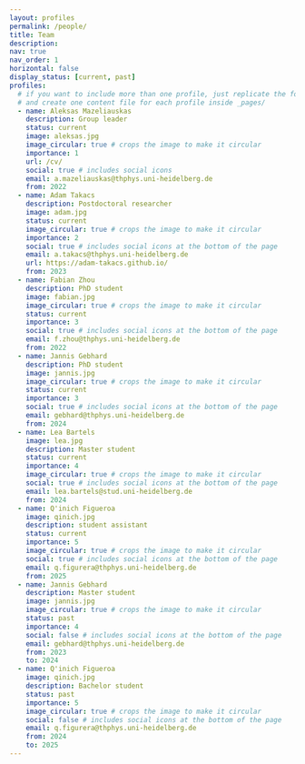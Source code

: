 ```yaml
---
layout: profiles
permalink: /people/
title: Team
description:
nav: true
nav_order: 1
horizontal: false
display_status: [current, past]
profiles:
  # if you want to include more than one profile, just replicate the following block
  # and create one content file for each profile inside _pages/
  - name: Aleksas Mazeliauskas
    description: Group leader
    status: current
    image: aleksas.jpg
    image_circular: true # crops the image to make it circular
    importance: 1
    url: /cv/
    social: true # includes social icons
    email: a.mazeliauskas@thphys.uni-heidelberg.de
    from: 2022
  - name: Adam Takacs
    description: Postdoctoral researcher
    image: adam.jpg
    status: current
    image_circular: true # crops the image to make it circular
    importance: 2
    social: true # includes social icons at the bottom of the page
    email: a.takacs@thphys.uni-heidelberg.de
    url: https://adam-takacs.github.io/
    from: 2023
  - name: Fabian Zhou
    description: PhD student
    image: fabian.jpg
    image_circular: true # crops the image to make it circular
    status: current
    importance: 3
    social: true # includes social icons at the bottom of the page
    email: f.zhou@thphys.uni-heidelberg.de
    from: 2022
  - name: Jannis Gebhard
    description: PhD student
    image: jannis.jpg
    image_circular: true # crops the image to make it circular
    status: current
    importance: 3
    social: true # includes social icons at the bottom of the page
    email: gebhard@thphys.uni-heidelberg.de 
    from: 2024
  - name: Lea Bartels
    image: lea.jpg
    description: Master student
    status: current
    importance: 4
    image_circular: true # crops the image to make it circular
    social: true # includes social icons at the bottom of the page
    email: lea.bartels@stud.uni-heidelberg.de    
    from: 2024
  - name: Q'inich Figueroa 
    image: qinich.jpg
    description: student assistant
    status: current
    importance: 5
    image_circular: true # crops the image to make it circular
    social: true # includes social icons at the bottom of the page
    email: q.figurera@thphys.uni-heidelberg.de    
    from: 2025
  - name: Jannis Gebhard
    description: Master student
    image: jannis.jpg
    image_circular: true # crops the image to make it circular
    status: past
    importance: 4
    social: false # includes social icons at the bottom of the page
    email: gebhard@thphys.uni-heidelberg.de 
    from: 2023
    to: 2024
  - name: Q'inich Figueroa 
    image: qinich.jpg
    description: Bachelor student
    status: past
    importance: 5
    image_circular: true # crops the image to make it circular
    social: false # includes social icons at the bottom of the page
    email: q.figurera@thphys.uni-heidelberg.de    
    from: 2024
    to: 2025
---
```

